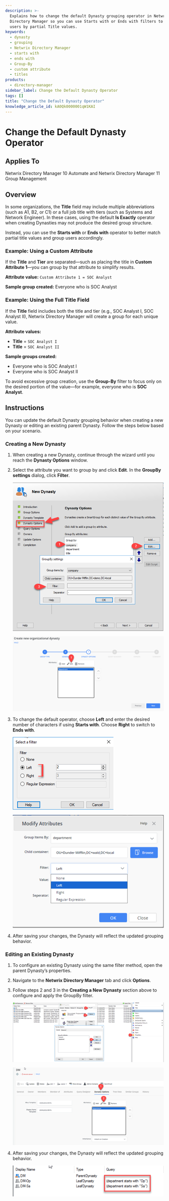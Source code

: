 ```yaml
---
description: >-
  Explains how to change the default Dynasty grouping operator in Netwrix
  Directory Manager so you can use Starts with or Ends with filters to group
  users by partial Title values.
keywords:
  - dynasty
  - grouping
  - Netwrix Directory Manager
  - starts with
  - ends with
  - Group-By
  - custom attribute
  - titles
products:
  - directory-manager
sidebar_label: Change the Default Dynasty Operator
tags: []
title: "Change the Default Dynasty Operator"
knowledge_article_id: kA0Qk0000001qW1KAI
---
```


# Change the Default Dynasty Operator

## Applies To

Netwrix Directory Manager 10 Automate and Netwrix Directory Manager 11 Group Management

## Overview

In some organizations, the **Title** field may include multiple abbreviations (such as A1, B2, or C1) or a full job title with tiers (such as Systems and Network Engineer). In these cases, using the default **Is Exactly** operator when creating Dynasties may not produce the desired group structure.

Instead, you can use the **Starts with** or **Ends with** operator to better match partial title values and group users accordingly.

### Example: Using a Custom Attribute

If the **Title** and **Tier** are separated—such as placing the title in **Custom Attribute 1**—you can group by that attribute to simplify results.

**Attribute value:** `Custom Attribute 1 = SOC Analyst`

**Sample group created:** Everyone who is SOC Analyst

### Example: Using the Full Title Field

If the **Title** field includes both the title and tier (e.g., SOC Analyst I, SOC Analyst II), Netwrix Directory Manager will create a group for each unique value.

**Attribute values:**
- **Title** = `SOC Analyst I`
- **Title** = `SOC Analyst II`

**Sample groups created:**
- Everyone who is SOC Analyst I
- Everyone who is SOC Analyst II

To avoid excessive group creation, use the **Group-By** filter to focus only on the desired portion of the value—for example, everyone who is **SOC Analyst**.

## Instructions

You can update the default Dynasty grouping behavior when creating a new Dynasty or editing an existing parent Dynasty. Follow the steps below based on your scenario.

### Creating a New Dynasty

1. When creating a new Dynasty, continue through the wizard until you reach the **Dynasty Options** window.
2. Select the attribute you want to group by and click **Edit**. In the **GroupBy settings** dialog, click **Filter**.

   ![Dynasty Options in Dynasty Creation Wizard - Netwrix Directory Manager 10](images/ka0Qk000000DUI2_0EMQk000009t78Z.png)

   ![Dynasty Options in Dynasty Creation Wizard - Netwrix Directory Manager 11](images/ka0Qk000000DUI2_0EMQk000009tEWb.png)

3. To change the default operator, choose **Left** and enter the desired number of characters if using **Starts with**. Choose **Right** to switch to **Ends with**.

   ![Filter Options in Netwrix Directory Manager 10](images/ka0Qk000000DUI2_0EMQk000009tETN.png)

   ![Filter Options in Netwrix Directory Manager 11](images/ka0Qk000000DUI2_0EMQk000009tEUz.png)

4. After saving your changes, the Dynasty will reflect the updated grouping behavior.

### Editing an Existing Dynasty

1. To configure an existing Dynasty using the same filter method, open the parent Dynasty’s properties.
2. Navigate to the **Netwrix Directory Manager** tab and click **Options**.
3. Follow steps 2 and 3 in the **Creating a New Dynasty** section above to configure and apply the GroupBy filter.

   ![Dynasty Option in an existing parent dynasty in Netwrix Directory Manager 10](images/ka0Qk000000DUI2_0EMQk000009t4Na.png)

   ![Dynasty Option in an existing parent dynasty in Netwrix Directory Manager 11](images/ka0Qk000000DUI2_0EMQk000009tEI7.png)

4. After saving your changes, the Dynasty will reflect the updated grouping behavior.

   ![Modified Attribute Filter Example](images/ka0Qk000000DUI2_0EMQk000009tEYD.png)
